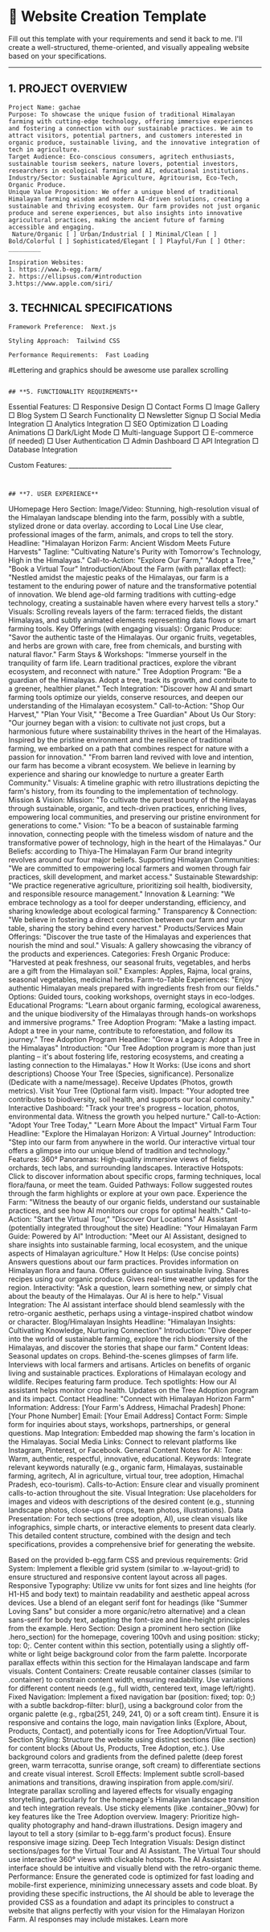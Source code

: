 # 🌟 Website Creation Template

Fill out this template with your requirements and send it back to me. I'll create a well-structured, theme-oriented, and visually appealing website based on your specifications.

---

## **1. PROJECT OVERVIEW**
```
Project Name: gachae
Purpose: To showcase the unique fusion of traditional Himalayan farming with cutting-edge technology, offering immersive experiences and fostering a connection with our sustainable practices. We aim to attract visitors, potential partners, and customers interested in organic produce, sustainable living, and the innovative integration of tech in agriculture.
Target Audience: Eco-conscious consumers, agritech enthusiasts, sustainable tourism seekers, nature lovers, potential investors, researchers in ecological farming and AI, educational institutions.
Industry/Sector: Sustainable Agriculture, Agritourism, Eco-Tech, Organic Produce.
Unique Value Proposition: We offer a unique blend of traditional Himalayan farming wisdom and modern AI-driven solutions, creating a sustainable and thriving ecosystem. Our farm provides not just organic produce and serene experiences, but also insights into innovative agricultural practices, making the ancient future of farming accessible and engaging.
 Nature/Organic [ ] Urban/Industrial [ ] Minimal/Clean [ ] Bold/Colorful [ ] Sophisticated/Elegant [ ] Playful/Fun [ ] Other: _________

Inspiration Websites: 
1. https://www.b-egg.farm/
2. https://ellipsus.com/#introduction
3.https://www.apple.com/siri/
```

## **3. TECHNICAL SPECIFICATIONS**
```
Framework Preference:  Next.js 

Styling Approach:  Tailwind CSS 

Performance Requirements:  Fast Loading 

```

#Lettering and graphics should be awesome use parallex scrolling
```

## **5. FUNCTIONALITY REQUIREMENTS**
```
Essential Features:
□ Responsive Design
□ Contact Forms
□ Image Gallery
□ Blog System
□ Search Functionality
□ Newsletter Signup
□ Social Media Integration
□ Analytics Integration
□ SEO Optimization
□ Loading Animations
□ Dark/Light Mode
□ Multi-language Support
□ E-commerce (if needed)
□ User Authentication
□ Admin Dashboard
□ API Integration
□ Database Integration

Custom Features: ________________________________
```


## **7. USER EXPERIENCE**
```
UHomepage
Hero Section:
Image/Video: Stunning, high-resolution visual of the Himalayan landscape blending into the farm, possibly with a subtle, stylized drone or data overlay. according to Local Line Use clear, professional images of the farm, animals, and crops to tell the story.
Headline: "Himalayan Horizon Farm: Ancient Wisdom Meets Future Harvests"
Tagline: "Cultivating Nature's Purity with Tomorrow's Technology, High in the Himalayas."
Call-to-Action: "Explore Our Farm," "Adopt a Tree," "Book a Virtual Tour"
Introduction/About the Farm (with parallax effect):
"Nestled amidst the majestic peaks of the Himalayas, our farm is a testament to the enduring power of nature and the transformative potential of innovation. We blend age-old farming traditions with cutting-edge technology, creating a sustainable haven where every harvest tells a story."
Visuals: Scrolling reveals layers of the farm: terraced fields, the distant Himalayas, and subtly animated elements representing data flows or smart farming tools.
Key Offerings (with engaging visuals):
Organic Produce: "Savor the authentic taste of the Himalayas. Our organic fruits, vegetables, and herbs are grown with care, free from chemicals, and bursting with natural flavor."
Farm Stays & Workshops: "Immerse yourself in the tranquility of farm life. Learn traditional practices, explore the vibrant ecosystem, and reconnect with nature."
Tree Adoption Program: "Be a guardian of the Himalayas. Adopt a tree, track its growth, and contribute to a greener, healthier planet."
Tech Integration: "Discover how AI and smart farming tools optimize our yields, conserve resources, and deepen our understanding of the Himalayan ecosystem."
Call-to-Action: "Shop Our Harvest," "Plan Your Visit," "Become a Tree Guardian" 
About Us
Our Story:
"Our journey began with a vision: to cultivate not just crops, but a harmonious future where sustainability thrives in the heart of the Himalayas. Inspired by the pristine environment and the resilience of traditional farming, we embarked on a path that combines respect for nature with a passion for innovation."
"From barren land revived with love and intention, our farm has become a vibrant ecosystem. We believe in learning by experience and sharing our knowledge to nurture a greater Earth Community."
Visuals: A timeline graphic with retro illustrations depicting the farm's history, from its founding to the implementation of technology.
Mission & Vision:
Mission: "To cultivate the purest bounty of the Himalayas through sustainable, organic, and tech-driven practices, enriching lives, empowering local communities, and preserving our pristine environment for generations to come."
Vision: "To be a beacon of sustainable farming innovation, connecting people with the timeless wisdom of nature and the transformative power of technology, high in the heart of the Himalayas."
Our Beliefs: according to Thiya-The Himalayan Farm Our brand integrity revolves around our four major beliefs.
Supporting Himalayan Communities: "We are committed to empowering local farmers and women through fair practices, skill development, and market access."
Sustainable Stewardship: "We practice regenerative agriculture, prioritizing soil health, biodiversity, and responsible resource management."
Innovation & Learning: "We embrace technology as a tool for deeper understanding, efficiency, and sharing knowledge about ecological farming."
Transparency & Connection: "We believe in fostering a direct connection between our farm and your table, sharing the story behind every harvest." 
Products/Services
Main Offerings:
"Discover the true taste of the Himalayas and experiences that nourish the mind and soul."
Visuals: A gallery showcasing the vibrancy of the products and experiences.
Categories:
Fresh Organic Produce:
"Harvested at peak freshness, our seasonal fruits, vegetables, and herbs are a gift from the Himalayan soil."
Examples: Apples, Rajma, local grains, seasonal vegetables, medicinal herbs.
Farm-to-Table Experiences:
"Enjoy authentic Himalayan meals prepared with ingredients fresh from our fields."
Options: Guided tours, cooking workshops, overnight stays in eco-lodges.
Educational Programs:
"Learn about organic farming, ecological awareness, and the unique biodiversity of the Himalayas through hands-on workshops and immersive programs."
Tree Adoption Program:
"Make a lasting impact. Adopt a tree in your name, contribute to reforestation, and follow its journey." 
Tree Adoption Program
Headline: "Grow a Legacy: Adopt a Tree in the Himalayas"
Introduction: "Our Tree Adoption program is more than just planting – it's about fostering life, restoring ecosystems, and creating a lasting connection to the Himalayas."
How It Works: (Use icons and short descriptions)
Choose Your Tree (Species, significance).
Personalize (Dedicate with a name/message).
Receive Updates (Photos, growth metrics).
Visit Your Tree (Optional farm visit).
Impact: "Your adopted tree contributes to biodiversity, soil health, and supports our local community."
Interactive Dashboard: "Track your tree's progress – location, photos, environmental data. Witness the growth you helped nurture."
Call-to-Action: "Adopt Your Tree Today," "Learn More About the Impact" 
Virtual Farm Tour
Headline: "Explore the Himalayan Horizon: A Virtual Journey"
Introduction: "Step into our farm from anywhere in the world. Our interactive virtual tour offers a glimpse into our unique blend of tradition and technology."
Features:
360° Panoramas: High-quality immersive views of fields, orchards, tech labs, and surrounding landscapes.
Interactive Hotspots: Click to discover information about specific crops, farming techniques, local flora/fauna, or meet the team.
Guided Pathways: Follow suggested routes through the farm highlights or explore at your own pace.
Experience the Farm: "Witness the beauty of our organic fields, understand our sustainable practices, and see how AI monitors our crops for optimal health."
Call-to-Action: "Start the Virtual Tour," "Discover Our Locations" 
AI Assistant (potentially integrated throughout the site)
Headline: "Your Himalayan Farm Guide: Powered by AI"
Introduction: "Meet our AI Assistant, designed to share insights into sustainable farming, local ecosystem, and the unique aspects of Himalayan agriculture."
How It Helps: (Use concise points)
Answers questions about our farm practices.
Provides information on Himalayan flora and fauna.
Offers guidance on sustainable living.
Shares recipes using our organic produce.
Gives real-time weather updates for the region.
Interactivity: "Ask a question, learn something new, or simply chat about the beauty of the Himalayas. Our AI is here to help."
Visual Integration: The AI assistant interface should blend seamlessly with the retro-organic aesthetic, perhaps using a vintage-inspired chatbot window or character. 
Blog/Himalayan Insights
Headline: "Himalayan Insights: Cultivating Knowledge, Nurturing Connection"
Introduction: "Dive deeper into the world of sustainable farming, explore the rich biodiversity of the Himalayas, and discover the stories that shape our farm."
Content Ideas:
Seasonal updates on crops.
Behind-the-scenes glimpses of farm life.
Interviews with local farmers and artisans.
Articles on benefits of organic living and sustainable practices.
Explorations of Himalayan ecology and wildlife.
Recipes featuring farm produce.
Tech spotlights: How our AI assistant helps monitor crop health.
Updates on the Tree Adoption program and its impact. 
Contact
Headline: "Connect with Himalayan Horizon Farm"
Information:
Address: [Your Farm's Address, Himachal Pradesh]
Phone: [Your Phone Number]
Email: [Your Email Address]
Contact Form: Simple form for inquiries about stays, workshops, partnerships, or general questions.
Map Integration: Embedded map showing the farm's location in the Himalayas.
Social Media Links: Connect to relevant platforms like Instagram, Pinterest, or Facebook.
General Content Notes for AI:
Tone: Warm, authentic, respectful, innovative, educational.
Keywords: Integrate relevant keywords naturally (e.g., organic farm, Himalayas, sustainable farming, agritech, AI in agriculture, virtual tour, tree adoption, Himachal Pradesh, eco-tourism).
Calls-to-Action: Ensure clear and visually prominent calls-to-action throughout the site.
Visual Integration: Use placeholders for images and videos with descriptions of the desired content (e.g., stunning landscape photos, close-ups of crops, team photos, illustrations).
Data Presentation: For tech sections (tree adoption, AI), use clean visuals like infographics, simple charts, or interactive elements to present data clearly. 
This detailed content structure, combined with the design and tech specifications, provides a comprehensive brief for generating the website. 

Based on the provided b-egg.farm CSS and previous requirements:
Grid System: Implement a flexible grid system (similar to .w-layout-grid) to ensure structured and responsive content layout across all pages.
Responsive Typography: Utilize vw units for font sizes and line heights (for H1-H5 and body text) to maintain readability and aesthetic appeal across devices. Use a blend of an elegant serif font for headings (like "Summer Loving Sans" but consider a more organic/retro alternative) and a clean sans-serif for body text, adapting the font-size and line-height principles from the example.
Hero Section: Design a prominent hero section (like .hero_section) for the homepage, covering 100vh and using position: sticky; top: 0;. Center content within this section, potentially using a slightly off-white or light beige background color from the farm palette. Incorporate parallax effects within this section for the Himalayan landscape and farm visuals.
Content Containers: Create reusable container classes (similar to .container) to constrain content width, ensuring readability. Use variations for different content needs (e.g., full width, centered text, image left/right).
Fixed Navigation: Implement a fixed navigation bar (position: fixed; top: 0;) with a subtle backdrop-filter: blur(), using a background color from the organic palette (e.g., rgba(251, 249, 241, 0) or a soft cream tint). Ensure it is responsive and contains the logo, main navigation links (Explore, About, Products, Contact), and potentially icons for Tree Adoption/Virtual Tour.
Section Styling: Structure the website using distinct sections (like .section) for content blocks (About Us, Products, Tree Adoption, etc.). Use background colors and gradients from the defined palette (deep forest green, warm terracotta, sunrise orange, soft cream) to differentiate sections and create visual interest.
Scroll Effects: Implement subtle scroll-based animations and transitions, drawing inspiration from apple.com/siri/. Integrate parallax scrolling and layered effects for visually engaging storytelling, particularly for the homepage's Himalayan landscape transition and tech integration reveals. Use sticky elements (like .container._90vw) for key features like the Tree Adoption overview.
Imagery: Prioritize high-quality photography and hand-drawn illustrations. Design imagery and layout to tell a story (similar to b-egg.farm's product focus). Ensure responsive image sizing.
Deep Tech Integration Visuals: Design distinct sections/pages for the Virtual Tour and AI Assistant. The Virtual Tour should use interactive 360° views with clickable hotspots. The AI Assistant interface should be intuitive and visually blend with the retro-organic theme.
Performance: Ensure the generated code is optimized for fast loading and mobile-first experience, minimizing unnecessary assets and code bloat. 
By providing these specific instructions, the AI should be able to leverage the provided CSS as a foundation and adapt its principles to construct a website that aligns perfectly with your vision for the Himalayan Horizon Farm.
AI responses may include mistakes. Learn more


